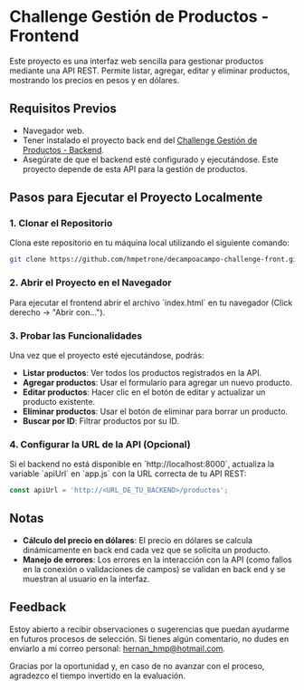 #  Challenge Gestión de Productos - Frontend

Este proyecto es una interfaz web sencilla para gestionar productos mediante una API REST. Permite listar, agregar, editar y eliminar productos, mostrando los precios en pesos y en dólares.

## Requisitos Previos

- Navegador web.
- Tener instalado el proyecto back end del [Challenge Gestión de Productos - Backend](https://github.com/hmpetrone/decampoacampo-challenge).
- Asegúrate de que el backend esté configurado y ejecutándose. Este proyecto depende de esta API para la gestión de productos.

## Pasos para Ejecutar el Proyecto Localmente

### 1. Clonar el Repositorio

Clona este repositorio en tu máquina local utilizando el siguiente comando:

```bash
git clone https://github.com/hmpetrone/decampoacampo-challenge-front.git
```

### 2. Abrir el Proyecto en el Navegador

Para ejecutar el frontend abrir el archivo \`index.html\` en tu navegador (Click derecho -> "Abrir con...").

### 3. Probar las Funcionalidades

Una vez que el proyecto esté ejecutándose, podrás:

- **Listar productos**: Ver todos los productos registrados en la API.
- **Agregar productos**: Usar el formulario para agregar un nuevo producto.
- **Editar productos**: Hacer clic en el botón de editar y actualizar un producto existente.
- **Eliminar productos**: Usar el botón de eliminar para borrar un producto.
- **Buscar por ID**: Filtrar productos por su ID.

### 4. Configurar la URL de la API (Opcional)

Si el backend no está disponible en \`http://localhost:8000\`, actualiza la variable \`apiUrl\` en \`app.js\` con la URL correcta de tu API REST:

```javascript
const apiUrl = 'http://<URL_DE_TU_BACKEND>/productos';
```

## Notas

- **Cálculo del precio en dólares**: El precio en dólares se calcula dinámicamente en back end cada vez que se solicita un producto.
- **Manejo de errores**: Los errores en la interacción con la API (como fallos en la conexión o validaciones de campos) se validan en back end y se muestran al usuario en la interfaz.

## Feedback

Estoy abierto a recibir observaciones o sugerencias que puedan ayudarme en futuros procesos de selección. Si tienes algún comentario, no dudes en enviarlo a mi correo personal: [hernan_hmp@hotmail.com](mailto:hernan_hmp@hotmail.com).

Gracias por la oportunidad y, en caso de no avanzar con el proceso, agradezco el tiempo invertido en la evaluación.

